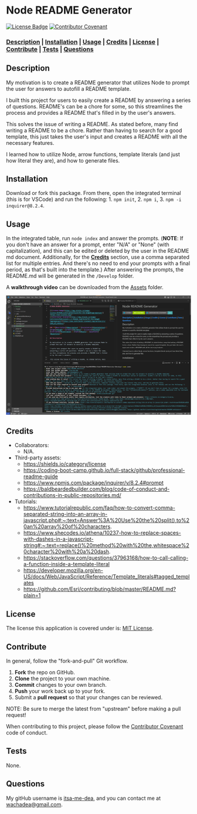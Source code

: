 # Node README Generator

[![License Badge](https://img.shields.io/badge/license-MIT%20License-green?style=for-the-badge&logo=appveyor)](https://mit-license.org/)
[![Contributor Covenant](https://img.shields.io/badge/Contributor%20Covenant-2.1-4baaaa.svg?style=for-the-badge&logo=appveyor)](https://www.contributor-covenant.org/version/2/1/code_of_conduct/)

### **[Description](#description) | [Installation](#installation) | [Usage](#usage) | [Credits](#credits) | [License](#license) | [Contribute](#contribute) | [Tests](#tests) | [Questions](#questions)**

## Description

My motivation is to create a README generator that utilizes Node to prompt the user for answers to autofill a README template.

I built this project for users to easily create a README by answering a series of questions. README's can be a chore for some, so this streamlines the process and provides a README that's filled in by the user's answers.

This solves the issue of writing a README. As stated before, many find writing a README to be a chore. Rather than having to search for a good template, this just takes the user's input and creates a README with all the necessary features.

I learned how to utilize Node, arrow functions, template literals (and just how literal they are), and how to generate files.

## Installation

Download or fork this package. From there, open the integrated terminal (this is for VSCode) and run the following: 1. `npm init`, 2. `npm i`, 3. `npm -i inquirer@8.2.4`.

## Usage

In the integrated table, run `node index` and answer the prompts. (**NOTE**: If you don't have an answer for a prompt, enter "N/A" or "None" (with capitalization), and this can be edited or deleted by the user in the README md document. Additionally, for the **[Credits](#credits)** section, use a comma separated list for multiple entries. And there's no need to end your prompts with a final period, as that's built into the template.) After answering the prompts, the README.md will be generated in the `/Develop` folder.

A **walkthrough video** can be downloaded from the [Assets](/Develop/Assets/screen-capture-NodeREADMEgen.mov) folder.

![example of final product](/Develop/Assets/final-product.png)

## Credits

- Collaborators: 
  - N/A.
- Third-party assets: 
  - https://shields.io/category/license
  - https://coding-boot-camp.github.io/full-stack/github/professional-readme-guide
  - https://www.npmjs.com/package/inquirer/v/8.2.4#prompt
  - https://baldbeardedbuilder.com/blog/code-of-conduct-and-contributions-in-public-repositories.md/
- Tutorials: 
  - https://www.tutorialrepublic.com/faq/how-to-convert-comma-separated-string-into-an-array-in-javascript.php#:~:text=Answer%3A%20Use%20the%20split(),to%20an%20array%20of%20characters.
  - https://www.shecodes.io/athena/10237-how-to-replace-spaces-with-dashes-in-a-javascript-string#:~:text=replace()%20method%20with%20the,whitespace%20character%20with%20a%20dash.
  - https://stackoverflow.com/questions/37963168/how-to-call-calling-a-function-inside-a-template-literal
  - https://developer.mozilla.org/en-US/docs/Web/JavaScript/Reference/Template_literals#tagged_templates
  - https://github.com/Esri/contributing/blob/master/README.md?plain=1

## License

 The license this application is covered under is: [MIT License](https://mit-license.org/).

## Contribute

In general, follow the "fork-and-pull" Git workflow.

  1. **Fork** the repo on GitHub.
  2. **Clone** the project to your own machine.
  3. **Commit** changes to your own branch.
  4. **Push** your work back up to your fork.
  5. Submit a **pull request** so that your changes can be reviewed.
    
  NOTE: Be sure to merge the latest from "upstream" before making a pull request!
  
  When contributing to this project, please follow the [Contributor Covenant](https://www.contributor-covenant.org/version/2/1/code_of_conduct/) code of conduct.

## Tests

None.

## Questions

My gitHub username is [itsa-me-dea](https://github.com/itsa-me-dea), and you can contact me at wachadea@gmail.com.